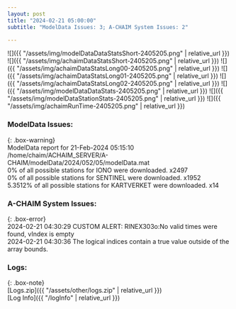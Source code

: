```yaml
---
layout: post
title: "2024-02-21 05:00:00"
subtitle: "ModelData Issues: 3; A-CHAIM System Issues: 2"

---
```


![]({{ "/assets/img/modelDataDataStatsShort-2405205.png" | relative_url }})
![]({{ "/assets/img/achaimDataStatsShort-2405205.png" | relative_url }})
![]({{ "/assets/img/achaimDataStatsLong00-2405205.png" | relative_url }})
![]({{ "/assets/img/achaimDataStatsLong01-2405205.png" | relative_url }})
![]({{ "/assets/img/achaimDataStatsLong02-2405205.png" | relative_url }})
![]({{ "/assets/img/modelDataDataStats-2405205.png" | relative_url }})
![]({{ "/assets/img/modelDataStationStats-2405205.png" | relative_url }})
![]({{ "/assets/img/achaimRunTime-2405205.png" | relative_url }})


### ModelData Issues:  
  
{: .box-warning}  
 ModelData report for 21-Feb-2024 05:15:10   
 /home/chaim/ACHAIM_SERVER/A-CHAIM/modelData/2024/052/05/modelData.mat   
 0% of all possible stations for IONO were downloaded. x2497   
 0% of all possible stations for SENTINEL were downloaded. x1952   
 5.3512% of all possible stations for KARTVERKET were downloaded. x14   
  
### A-CHAIM System Issues:  
  
{: .box-error}  
2024-02-21 04:30:29 CUSTOM ALERT: RINEX303o:No valid times were found, vIndex is empty  
2024-02-21 04:30:36 The logical indices contain a true value outside of the array bounds.  

### Logs:  
  
{: .box-note}  
[Logs.zip]({{ "/assets/other/logs.zip" | relative_url }})  
[Log Info]({{ "/logInfo" | relative_url }})  
